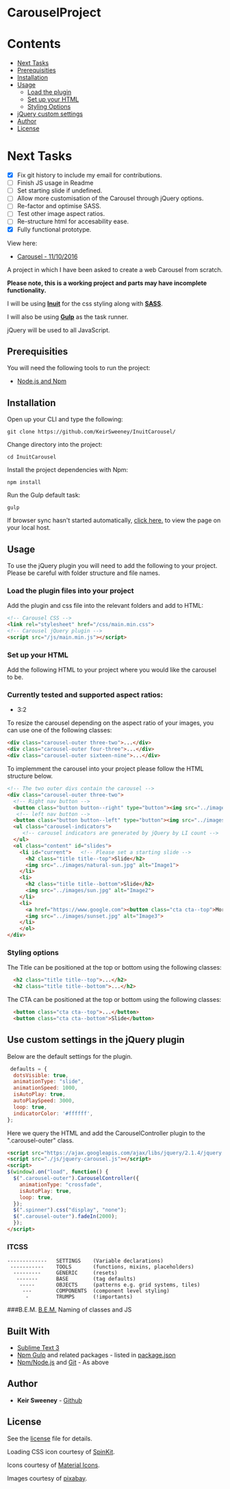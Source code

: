 # CarouselProject

# Contents

* [Next Tasks](#next-tasks)
* [Prerequisities](#prerequisities)
* [Installation](#installation)
* [Usage](#usage)
  * [Load the plugin](#load-the-plugin-files-into-your-project)
  * [Set up your HTML](#set-up-your-html)
  * [Styling Options](#styling-options)
* [jQuery custom settings](#styling-options)
* [Author](#author)
* [License](#license)


# Next Tasks

- [x] Fix git history to include my email for contributions.
- [ ] Finish JS usage in Readme
- [ ] Set starting slide if undefined.
- [ ] Allow more customisation of the Carousel through jQuery options.
- [ ] Re-factor and optimise SASS.
- [ ] Test other image aspect ratios.
- [ ] Re-structure html for accesability ease.
- [x] Fully functional prototype.

View here:

* [Carousel - 11/10/2016](https://keirsweeney.github.io/InuitCarousel/dist/html/)

A project in which I have been asked to create a web Carousel from scratch.

**Please note, this is a working project and parts may have incomplete functionality.**

I will be using [**Inuit**](https://github.com/inuitcss/inuitcss) for the css styling along with [**SASS**](http://sass-lang.com/).

I will also be using [**Gulp**](http://gulpjs.com/) as the task runner.

jQuery will be used to all JavaScript.

## Prerequisities
You will need the following tools to run the project:
* [Node.js and Npm](https://nodejs.org/en/download/)

## Installation

Open up your CLI and type the following:
```
git clone https://github.com/KeirSweeney/InuitCarousel/
```
Change directory into the project:
```
cd InuitCarousel
```
Install the project dependencies with Npm:
```
npm install
```
Run the Gulp default task:
```
gulp
```
If browser sync hasn't started automatically, [click here.](http://localhost:3000) to view the page on your local host.

## Usage

To use the jQuery plugin you will need to add the following to your project. Please be careful with folder structure and file names.

### Load the plugin files into your project
Add the plugin and css file into the relevant folders and add to HTML:
```html
<!-- Carousel CSS -->
<link rel="stylesheet" href="/css/main.min.css">
<!-- Carousel jQuery plugin -->
<script src="/js/main.min.js"></script>
```

### Set up your HTML
Add the following HTML to your project where you would like the carousel to be.

### Currently tested and supported aspect ratios:
* 3:2

To resize the carousel depending on the aspect ratio of your images, you can use one of the following classes:
```html
<div class="carousel-outer three-two">...</div>
<div class="carousel-outer four-three">...</div>
<div class="carousel-outer sixteen-nine">...</div>
```
To implemment the carousel into your project please follow the HTML structure below.

```html
<!-- The two outer divs contain the carousel -->
<div class="carousel-outer three-two">
  <!-- Right nav button -->
  <button class="button button--right" type="button"><img src="../images/icons/icon-arrow-right.svg"></button>
   <!-- left nav button -->
  <button class="button button--left" type="button"><img src="../images/icons/icon-arrow-left.svg"></button>
  <ul class="carousel-indicators">
     <!-- carousel indicators are generated by jQuery by LI count -->
  </ul>
  <ol class="content" id="slides">
    <li id="current">   <!-- Please set a starting slide -->
      <h2 class="title title--top">Slide</h2>
      <img src="../images/natural-sun.jpg" alt="Image1">
    </li>
    <li>
      <h2 class="title title--bottom">Slide</h2>
      <img src="../images/sun.jpg" alt="Image2">
    </li>
    <li>
      <a href="https://www.google.com"><button class="cta cta--top">More Info</button></a>
      <img src="../images/sunset.jpg" alt="Image3">
    </li>
    </ol>
</div>
```
### Styling options

The Title can be positioned at the top or bottom using the following classes:
```html
  <h2 class="title title--top">...</h2>
  <h2 class="title title--bottom">...</h2>
```

The CTA can be positioned at the top or bottom using the following classes:
```html
  <button class="cta cta--top">...</button>
  <button class="cta cta--bottom">Slide</button>
```

## Use custom settings in the jQuery plugin

Below are the default settings for the plugin.

```javascript
 defaults = {
  dotsVisible: true,
  animationType: "slide",
  animationSpeed: 1000,
  isAutoPlay: true,
  autoPlaySpeed: 3000,
  loop: true,
  indicatorColor: '#ffffff',
};
```
Here we query the HTML and add the CarouselController plugin to the ".carousel-outer" class.

```html
<script src="https://ajax.googleapis.com/ajax/libs/jquery/2.1.4/jquery.min.js"></script> <!-- Or local path for jQuery -->
<script src="./js/jquery-carousel.js"></script>
<script>
$(window).on("load", function() {
  $(".carousel-outer").CarouselController({
    animationType: "crossfade",
    isAutoPlay: true,
    loop: true,
  });
  $(".spinner").css("display", "none");
  $(".carousel-outer").fadeIn(2000);
  });
</script>
```

### ITCSS

    -------------   SETTINGS    (Variable declarations)
     -----------    TOOLS       (functions, mixins, placeholders)
      ---------     GENERIC     (resets)
       -------      BASE        (tag defaults)
        -----       OBJECTS     (patterns e.g. grid systems, tiles)
         ---        COMPONENTS  (component level styling)
          -         TRUMPS      (!importants)

###B.E.M.
[B.E.M.](https://en.bem.info/methodology/quick-start/)
Naming of classes and JS

## Built With
* [Sublime Text 3](https://www.sublimetext.com/3)
* [Npm Gulp](https://www.npmjs.com/package/gulp) and related packages - listed in [package.json](package.json)
* [Npm/Node.js](https://nodejs.org/en/download/) and [Git](https://git-scm.com/book/en/v2/Getting-Started-Installing-Git) - As above

## Author
* **Keir Sweeney** - [Github](https://github.com/KeirSweeney/)

## License
See the [license](LICENSE) file for details.

Loading CSS icon courtesy of [SpinKit](https://github.com/tobiasahlin/SpinKit).

Icons courtesy of [Material Icons](https://design.google.com/icons/).

Images courtesy of [pixabay](https://pixabay.com/).

